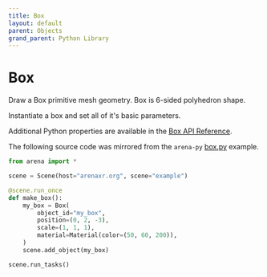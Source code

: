 ```yaml
---
title: Box
layout: default
parent: Objects
grand_parent: Python Library
---
```


# Box

Draw a Box primitive mesh geometry. Box is 6-sided polyhedron shape.

Instantiate a box and set all of it's basic parameters.

Additional Python properties are available in the [Box API Reference](/content/python-api/objects/box).

The following source code was mirrored from the `arena-py` [box.py](https://github.com/arenaxr/arena-py/blob/master/examples/objects/box.py) example.

```python
from arena import *

scene = Scene(host="arenaxr.org", scene="example")

@scene.run_once
def make_box():
    my_box = Box(
        object_id="my_box",
        position=(0, 2, -3),
        scale=(1, 1, 1),
        material=Material(color=(50, 60, 200)),
    )
    scene.add_object(my_box)

scene.run_tasks()
```
